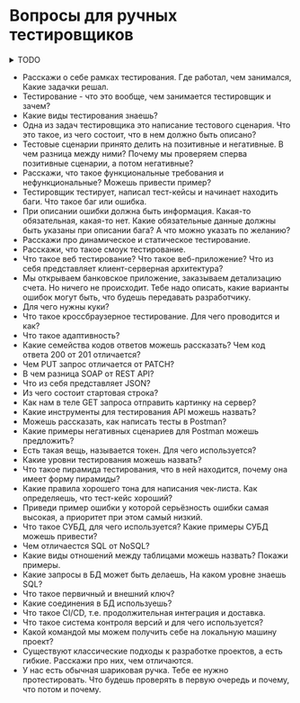 # Вопросы для ручных тестировщиков

<details>
<summary>TODO</summary>
TODO: ответ
</details>

<!-- TODO: добавить ответы -->

* Расскажи о себе рамках тестирования. Где работал, чем занимался, Какие задачки решал.
* Тестирование - что это вообще, чем занимается тестировщик и зачем?
* Какие виды тестирования знаешь?
* Одна из задач тестировщика это написание тестового сценария. Что это такое, из чего состоит, что в нем должно быть описано?
* Тестовые сценарии принято делить на позитивные и негативные. В чем разница между ними? Почему мы проверяем сперва позитивные сценарии, а потом негативные?
* Расскажи, что такое функциональные требования и нефункциональные? Можешь привести пример?
* Тестировщик тестирует, написал тест-кейсы и начинает находить баги. Что такое баг или ошибка.
* При описании ошибки должна быть информация. Какая-то обязательная, какая-то нет. Какие обязательные данные должны быть указаны при описании бага? А что можно указать по желанию?
* Расскажи про динамическое и статическое тестирование.
* Расскажи, что такое смоук тестирование.
* Что такое веб тестирование? Что такое веб-приложение? Что из себя представляет клиент-серверная архитектура?
* Мы открываем банковское приложение, заказываем детализацию счета. Но ничего не происходит. Тебе надо описать, какие варианты ошибок могут быть, что будешь передавать разработчику.
* Для чего нужны куки?
* Что такое кроссбраузерное тестирование. Для чего проводится и как?
* Что такое адаптивность?
* Какие семейства кодов ответов можешь рассказать? Чем код ответа 200 от 201 отличается?
* Чем PUT запрос отличается от PATCH?
* В чем разница SOAP от REST API?
* Что из себя представляет JSON?
* Из чего состоит стартовая строка?
* Как нам в теле GET запроса отправить картинку на сервер?
* Какие инструменты для тестирования API можешь назвать?
* Можешь рассказать, как написать тесты в Postman?
* Какие примеры негативных сценариев для Postman можешь предложить?
* Есть такая вещь, называется токен. Для чего используется?
* Какие уровни тестирования можешь назвать?
* Что такое пирамида тестирования, что в ней находится, почему она имеет форму пирамиды?
* Какие правила хорошего тона для написания чек-листа. Как определяешь, что тест-кейс хороший?
* Приведи пример ошибки у которой серьёзность ошибки самая высокая, а приоритет при этом самый низкий.
* Что такое СУБД, для чего используется? Какие примеры СУБД можешь привести?
* Чем отличаестся SQL от NoSQL?
* Какие виды отношений между таблицами можешь назвать? Покажи примеры.
* Какие запросы в БД может быть делаешь, На каком уровне знаешь SQL?
* Что такое первичный и внешний ключ?
* Какие соединения в БД используешь?
* Что такое CI/CD, т.е. продолжительная интеграция и доставка.
* Что такое система контроля версий и для чего используется?
* Какой командой мы можем получить себе на локальную машину проект?
* Существуют классические подходы к разработке проектов, а есть гибкие. Расскажи про них, чем отличаются.
* У нас есть обычная шариковая ручка. Тебе ее нужно протестировать. Что будешь проверять в первую очередь и почему, что потом и почему.
